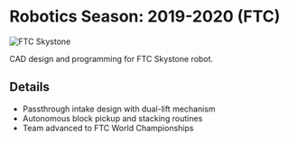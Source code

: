 # Robotics Season: 2019-2020 (FTC)

![FTC Skystone](/images/2019Robot.png)

CAD design and programming for FTC Skystone robot.

## Details

- Passthrough intake design with dual-lift mechanism
- Autonomous block pickup and stacking routines
- Team advanced to FTC World Championships
